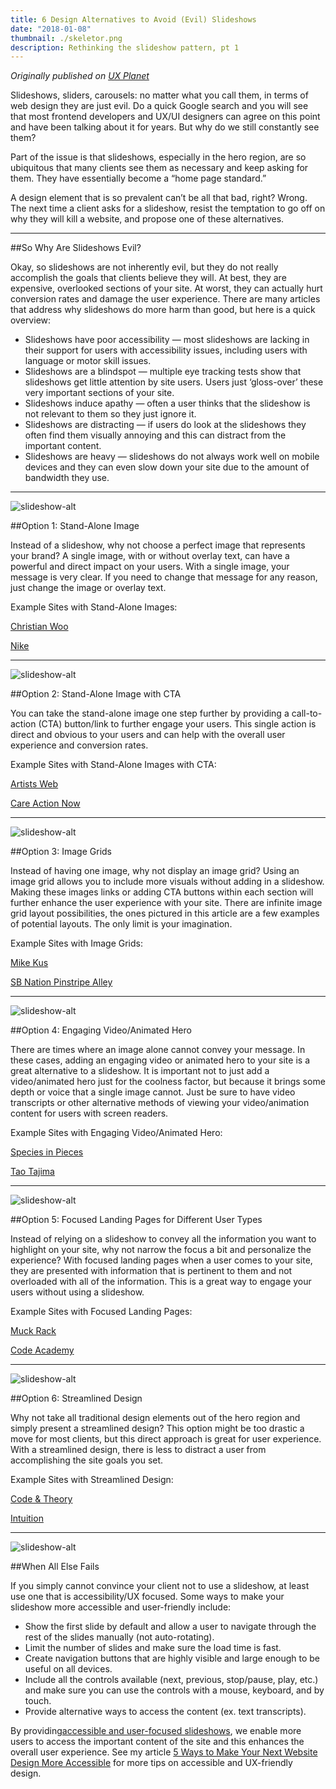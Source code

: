 ```yaml
---
title: 6 Design Alternatives to Avoid (Evil) Slideshows
date: "2018-01-08"
thumbnail: ./skeletor.png
description: Rethinking the slideshow pattern, pt 1
---
```


<em>Originally published on <a href="https://uxplanet.org/6-design-alternatives-to-avoid-evil-slideshows-9d442cf680d3" target="_blank">UX Planet</a></em>

Slideshows, sliders, carousels: no matter what you call them, in terms of web design they are just evil. Do a quick Google search and you will see that most frontend developers and UX/UI designers can agree on this point and have been talking about it for years. But why do we still constantly see them?</span></p><p class="c6"><span class="c8">Part of the issue is that slideshows, especially in the hero region, are so ubiquitous that many clients see them as necessary and keep asking for them. They have essentially become a “home page standard.”</span></p><p class="c6"><span class="c8">A design element that is so prevalent can’t be all that bad, right? Wrong. The next time a client asks for a slideshow, resist the temptation to go off on why they will kill a website, and propose one of these alternatives.</span></p>

<hr>

##So Why Are Slideshows Evil?
<p class="c6"><span class="c8">Okay, so slideshows are not inherently evil, but they do not really accomplish the goals that clients believe they will. At best, they are expensive, overlooked sections of your site. At worst, they can actually hurt conversion rates and damage the user experience. There are many articles that address why slideshows do more harm than good, but here is a quick overview:</span></p><ul class="c7 lst-kix_f73wywtqumq2-0 start"><li class="c1"><span class="c11">Slideshows have poor accessibility </span><span class="c8">— most slideshows are lacking in their support for users with accessibility issues, including users with language or motor skill issues.</span></li><li class="c1"><span class="c11">Slideshows are a blindspot</span><span class="c8">&nbsp;— multiple eye tracking tests show that slideshows get little attention by site users. Users just ‘gloss-over’ these very important sections of your site.</span></li><li class="c1"><span class="c11">Slideshows induce apathy</span><span class="c8">&nbsp;— often a user thinks that the slideshow is not relevant to them so they just ignore it.</span></li><li class="c1"><span class="c11">Slideshows are distracting </span><span class="c8">— if users do look at the slideshows they often find them visually annoying and this can distract from the important content.</span></li><li class="c1"><span class="c11">Slideshows are heavy</span><span class="c8">&nbsp;— slideshows do not always work well on mobile devices and they can even slow down your site due to the amount of bandwidth they use.</span></li></ul>

<hr>
<div class="kg-card kg-image-card kg-width-medium">

![slideshow-alt](./slidesalt1.png)

</div>

##Option 1: Stand-Alone Image
<p class="c6"><span class="c8">Instead of a slideshow, why not choose a perfect image that represents your brand? A single image, with or without overlay text, can have a powerful and direct impact on your users. With a single image, your message is very clear. If you need to change that message for any reason, just change the image or overlay text.</span></p><p class="c6"><span class="c0">Example Sites with Stand-Alone Images:</span></p><p class="c6"><span class="c4"><a class="c3" href="https://www.google.com/url?q=http://christianwoo.com/&amp;sa=D&amp;ust=1560198286442000">Christian Woo</a></span></p><p class="c6"><span class="c4"><a class="c3" href="https://www.google.com/url?q=https://www.nike.com/us/en_us/&amp;sa=D&amp;ust=1560198286442000">Nike</a></span></p>

<hr>
<div class="kg-card kg-image-card kg-width-medium">

![slideshow-alt](./slidesalt2.png)

</div>

##Option 2: Stand-Alone Image with CTA
<p class="c6"><span class="c8">You can take the stand-alone image one step further by providing a call-to-action (CTA) button/link to further engage your users. This single action is direct and obvious to your users and can help with the overall user experience and conversion rates.</span></p><p class="c6"><span class="c0">Example Sites with Stand-Alone Images with CTA:</span></p><p class="c6"><span class="c4"><a class="c3" href="https://www.google.com/url?q=https://www.artistsweb.com/&amp;sa=D&amp;ust=1560198286443000">Artists Web</a></span></p><p class="c6"><span class="c4"><a class="c3" href="https://www.google.com/url?q=http://www.careaction.org/&amp;sa=D&amp;ust=1560198286444000">Care Action Now</a></span></p>

<hr>
<div class="kg-card kg-image-card kg-width-medium">

![slideshow-alt](./slidesalt3.png)

</div>

##Option 3: Image Grids
<p class="c6"><span class="c8">Instead of having one image, why not display an image grid? Using an image grid allows you to include more visuals without adding in a slideshow. Making these images links or adding CTA buttons within each section will further enhance the user experience with your site. There are infinite image grid layout possibilities, the ones pictured in this article are a few examples of potential layouts. The only limit is your imagination.</span></p><p class="c6"><span class="c0">Example Sites with Image Grids:</span></p><p class="c6"><span class="c4"><a class="c3" href="https://www.google.com/url?q=http://mikekus.com/&amp;sa=D&amp;ust=1560198286444000">Mike Kus</a></span></p><p class="c6"><span class="c4"><a class="c3" href="https://www.google.com/url?q=http://www.pinstripealley.com/&amp;sa=D&amp;ust=1560198286445000">SB Nation Pinstripe Alley</a></span></p>

<hr>
<div class="kg-card kg-image-card kg-width-medium">

![slideshow-alt](./slidesalt4.png)

</div>

##Option 4: Engaging Video/Animated Hero
<p class="c6"><span class="c8">There are times where an image alone cannot convey your message. In these cases, adding an engaging video or animated hero to your site is a great alternative to a slideshow. It is important not to just add a video/animated hero just for the coolness factor, but because it brings some depth or voice that a single image cannot. Just be sure to have video transcripts or other alternative methods of viewing your video/animation content for users with screen readers.</span></p><p class="c6"><span class="c0">Example Sites with Engaging Video/Animated Hero:</span></p><p class="c6"><span class="c4"><a class="c3" href="https://www.google.com/url?q=http://www.species-in-pieces.com/&amp;sa=D&amp;ust=1560198286446000">Species in Pieces</a></span></p><p class="c6"><span class="c4"><a class="c3" href="https://www.google.com/url?q=http://taotajima.jp/&amp;sa=D&amp;ust=1560198286446000">Tao Tajima</a></span></p>

<hr>
<div class="kg-card kg-image-card kg-width-medium">

![slideshow-alt](./slidesalt5.png)

</div>

##Option 5: Focused Landing Pages for Different User Types
<p class="c6"><span class="c8">Instead of relying on a slideshow to convey all the information you want to highlight on your site, why not narrow the focus a bit and personalize the experience? With focused landing pages when a user comes to your site, they are presented with information that is pertinent to them and not overloaded with all of the information. This is a great way to engage your users without using a slideshow.</span></p><p class="c6"><span class="c0">Example Sites with Focused Landing Pages:</span></p><p class="c6"><span class="c4"><a class="c3" href="https://www.google.com/url?q=https://muckrack.com/&amp;sa=D&amp;ust=1560198286447000">Muck Rack </a></span></p><p class="c6"><span class="c4"><a class="c3" href="https://www.google.com/url?q=https://www.codecademy.com/&amp;sa=D&amp;ust=1560198286447000">Code Academy</a></span></p>

<hr>
<div class="kg-card kg-image-card kg-width-medium">

![slideshow-alt](./slidesalt6.png)

</div>

##Option 6: Streamlined Design
<p class="c6"><span class="c8">Why not take all traditional design elements out of the hero region and simply present a streamlined design? This option might be too drastic a move for most clients, but this direct approach is great for user experience. With a streamlined design, there is less to distract a user from accomplishing the site goals you set.</span></p><p class="c6"><span class="c0">Example Sites with Streamlined Design:</span></p><p class="c6"><span class="c4"><a class="c3" href="https://www.google.com/url?q=http://www.codeandtheory.com/&amp;sa=D&amp;ust=1560198286448000">Code &amp; Theory</a></span></p><p class="c6"><span class="c4"><a class="c3" href="https://www.google.com/url?q=http://www.intuition-events.be/index.php&amp;sa=D&amp;ust=1560198286448000">Intuition</a></span></p>

<hr>
<div class="kg-card kg-image-card kg-width-medium">

![slideshow-alt](./slidesalt7.png)

</div>

##When All Else Fails
<p class="c6"><span class="c8">If you simply cannot convince your client not to use a slideshow, at least use one that is accessibility/UX focused. Some ways to make your slideshow more accessible and user-friendly include:</span></p><ul class="c7 lst-kix_bw06zvd0iroc-0 start"><li class="c1"><span class="c8">Show the first slide by default and allow a user to navigate through the rest of the slides manually (not auto-rotating).</span></li><li class="c1"><span class="c8">Limit the number of slides and make sure the load time is fast.</span></li><li class="c1"><span class="c8">Create navigation buttons that are highly visible and large enough to be useful on all devices.</span></li><li class="c1"><span class="c8">Include all the controls available (next, previous, stop/pause, play, etc.) and make sure you can use the controls with a mouse, keyboard, and by touch.</span></li><li class="c1"><span class="c8">Provide alternative ways to access the content (ex. text transcripts).</span></li></ul><p class="c6"><span>By providing</span><span class="c10"><a class="c3" href="https://www.google.com/url?q=https://www.w3.org/WAI/tutorials/carousels/&amp;sa=D&amp;ust=1560198286450000">accessible and user-focused slideshows</a></span><span>, we enable more users to access the important content of the site and this enhances the overall user experience. See my article <a href="https://cariefisher.com/a11y-design/">5 Ways to Make Your Next Website Design More Accessible</a> for more tips on accessible and UX-friendly design.</span></p>